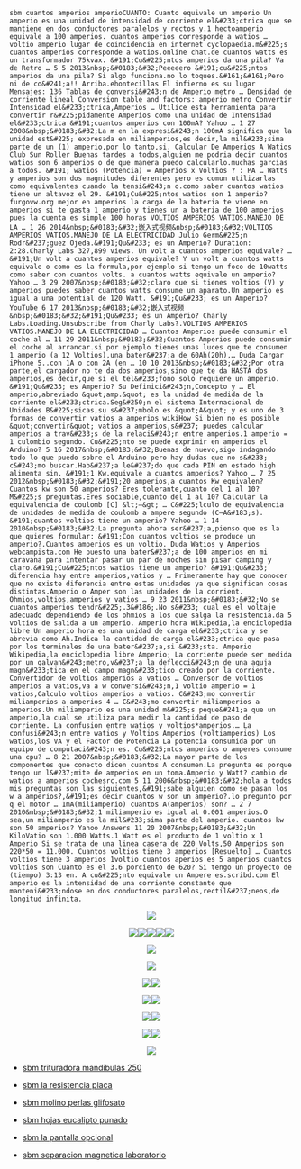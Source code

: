 
```
sbm cuantos amperios amperioCUANTO: Cuanto equivale un amperio Un amperio es una unidad de intensidad de corriente el&#233;ctrica que se mantiene en dos conductores paralelos y rectos y.1 hectoamperio equivale a 100 amperios. cuantos amperios corresponde a watios … voltio amperio lugar de coincidencia en internet cyclopaedia.m&#225;s cuantos amperios corresponde a watios.online chat.de cuantos watts es un transformador 75kvax. &#191;Cu&#225;ntos amperios da una pila? Va de Retro … 5 5 2013&nbsp;&#0183;&#32;Peeeeero &#191;cu&#225;ntos amperios da una pila? Si algo funciona.no lo toques.&#161;&#161;Pero ni de co&#241;a!! Arriba.ehontecillas El infierno es su lugar Mensajes: 136 Tablas de conversi&#243;n de Amperio metro … Densidad de corriente lineal Conversion table and factors: amperio metro Convertir Intensidad el&#233;ctrica,Amperios … Utilice esta herramienta para convertir r&#225;pidamente Amperios como una unidad de Intensidad el&#233;ctrica &#191;cuantos amperios con 100mA? Yahoo … 1 27 2008&nbsp;&#0183;&#32;La m en la expresi&#243;n 100mA significa que la unidad est&#225; expresada en miliamperios,es decir,la mil&#233;sima parte de un (1) amperio,por lo tanto,si. Calcular De Amperios A Watios Club Sun Roller Buenas tardes a todos,alguien me podria decir cuantos watios son 6 amperios o de que manera puedo calcularlo.muchas garcias a todos. &#191; watios (Potencia) = Amperios x Voltios ? : PA … Watts y amperios son dos magnitudes diferentes pero es comun utilizarlas como equivalentes cuando la tensi&#243;n o.como saber cuantos watios tiene un altavoz el 29. &#191;Cu&#225;ntos watios son 1 amperio? furgovw.org mejor en amperios la carga de la bateria te viene en amperios si te gasta 1 amperio y tienes un a bateria de 100 amperios pues la cuenta es simple 100 horas VOLTIOS AMPERIOS VATIOS.MANEJO DE LA … 1 26 2014&nbsp;&#0183;&#32;嵌入式视频&nbsp;&#0183;&#32;VOLTIOS AMPERIOS VATIOS.MANEJO DE LA ELECTRICIDAD Julio Germ&#225;n Rodr&#237;guez Ojeda.&#191;Qu&#233; es un Amperio? Duration: 2:28.Charly Labs 327,899 views. Un volt a cuantos amperios equivale? … &#191;Un volt a cuantos amperios equivale? Y un volt a cuantos watts equivale o como es la formula,por ejemplo si tengo un foco de 10watts como saber con cuantos volts. a cuantos watts equivale un amperio? Yahoo … 3 29 2007&nbsp;&#0183;&#32;claro que si tienes voltios (V) y amperios puedes saber cuantos watts consume un aparato.Un amperio es igual a una potential de 120 Watt. &#191;Qu&#233; es un Amperio? YouTube 6 17 2013&nbsp;&#0183;&#32;嵌入式视频&nbsp;&#0183;&#32;&#191;Qu&#233; es un Amperio? Charly Labs.Loading.Unsubscribe from Charly Labs?.VOLTIOS AMPERIOS VATIOS.MANEJO DE LA ELECTRICIDAD … Cuantos Amperios puede consumir el coche al … 11 29 2011&nbsp;&#0183;&#32;Cuantos Amperios puede consumir el coche al arrancar.si por ejemplo tienes unas luces que te consumen 1 amperio (a 12 Voltios),una bater&#237;a de 60Ah(20h),… Duda Cargar iPhone 5..con 1A o con 2A (en … 10 10 2013&nbsp;&#0183;&#32;Por otra parte,el cargador no te da dos amperios,sino que te da HASTA dos amperios,es decir,que si el tel&#233;fono solo requiere un amperio. &#191;Qu&#233; es Amperio? Su Definici&#243;n,Concepto y … El amperio,abreviado &quot;amp.&quot; es la unidad de medida de la corriente el&#233;ctrica.Seg&#250;n el sistema Internacional de Unidades B&#225;sicas,su s&#237;mbolo es &quot;A&quot; y es uno de 3 formas de convertir vatios a amperios wikiHow Si bien no es posible &quot;convertir&quot; vatios a amperios,s&#237; puedes calcular amperios a trav&#233;s de la relaci&#243;n entre amperios.1 amperio = 1 culombio segundo. Cu&#225;nto se puede exprimir en amperios el Arduino? 5 16 2017&nbsp;&#0183;&#32;Buenas de nuevo,sigo indagando todo lo que puedo sobre el Arduino pero hay dudas que no s&#233; c&#243;mo buscar.Hab&#237;a le&#237;do que cada PIN en estado high alimenta sin. &#191;1 Kw.equivale a cuantos amperios? Yahoo … 7 25 2012&nbsp;&#0183;&#32;&#191;20 amperios,a cuantos Kw equivalen? Cuantos kw son 50 amperios? Eres tolerante,cuanto del 1 al 10? M&#225;s preguntas.Eres sociable,cuanto del 1 al 10? Calcular la equivalencia de coulomb [C] &lt;—&gt; … C&#225;lculo de equivalencia de unidades de medida de coulomb a ampere segundo (C—A&#183;s). &#191;cuantos voltios tiene un amperio? Yahoo … 1 14 2010&nbsp;&#0183;&#32;La pregunta ahora ser&#237;a,pienso que es la que quieres formular: &#191;Con cuantos voltios se produce un amperio?.Cuantos amperios es un voltio. Duda Watios y Amperios webcampista.com He puesto una bater&#237;a de 100 amperios en mi caravana para intentar pasar un par de noches sin pisar camping y claro.&#191;Cu&#225;ntos watios tiene un amperio? &#191;Qu&#233; diferencia hay entre amperios,vatios y … Primeramente hay que conocer que no existe diferencia entre estas unidades ya que significan cosas distintas.Amperio o Amper son las unidades de la corrient. Ohmios,voltios,amperios y vatios … 9 23 2011&nbsp;&#0183;&#32;No se cuantos amperios tendr&#225;.3&#186;.No s&#233; cual es el voltaje adecuado dependiendo de los ohmios a los que salga la resistencia.da 5 voltios de salida a un amperio. Amperio hora Wikipedia,la enciclopedia libre Un amperio hora es una unidad de carga el&#233;ctrica y se abrevia como Ah.Indica la cantidad de carga el&#233;ctrica que pasa por los terminales de una bater&#237;a,si &#233;sta. Amperio Wikipedia,la enciclopedia libre Amperio; La corriente puede ser medida por un galvan&#243;metro,v&#237;a la deflecci&#243;n de una aguja magn&#233;tica en el campo magn&#233;tico creado por la corriente. Convertidor de voltios amperios a vatios … Conversor de voltios amperios a vatios,va a w conversi&#243;n,1 voltio amperio = 1 vatios,Calculo voltios amperios a vatios. C&#243;mo convertir miliamperios a amperios 4 … C&#243;mo convertir miliamperios a amperios.Un miliamperio es una unidad m&#225;s peque&#241;a que un amperio,la cual se utiliza para medir la cantidad de paso de corriente. La confusion entre watios y voltios*amperios.… La confusi&#243;n entre watios y Voltios Amperios (voltiamperios) Los watios,los VA y el Factor de Potencia La potencia consumida por un equipo de computaci&#243;n es. Cu&#225;ntos amperios o amperes consume una cpu? … 8 21 2007&nbsp;&#0183;&#32;La mayor parte de los componentes que conecto dicen cuantos A consumen.La pregunta es porque tengo un l&#237;mite de amperios en un toma.Amperio y Watt? cambio de watios a amperios cochesrc.com 5 11 2006&nbsp;&#0183;&#32;hola a todos mis preguntas son las siguientes,&#191;sabe alguien como se pasan los w a amperios?,&#191;es decir cuantos w son un amperio?.lo pregunto por q el motor … 1mA(miliamperio) cuantos A(amperios) son? … 2 7 2010&nbsp;&#0183;&#32;1 miliamperio es igual al 0.001 amperios.O sea,un miliamperio es la mil&#233;sima parte del amperio. cuantos kw son 50 amperios? Yahoo Answers 11 20 2007&nbsp;&#0183;&#32;Un KiloVatio son 1.000 Watts.1 Watt es el producto de 1 voltio x 1 Amperio Si se trata de una linea casera de 220 Volts,50 Amperios son 220*50 = 11.000. Cuantos voltios tiene 3 amperios [Resuelto] … Cuantos voltios tiene 3 amperios 1voltio cuantos aperios es 5 amperios cuantos voltios son Cuanto es el 3.6 porciento de 620? Si tengo un proyecto de (tiempo) 3:13 en. A cu&#225;nto equivale un Ampere es.scribd.com El amperio es la intensidad de una corriente constante que manteni&#233;ndose en dos conductores paralelos,rectil&#237;neos,de longitud infinita. 
```

<div align="center">

<a href="https://es-crusher.shibang-china.com/github&k=sbm+cuantos+amperios+amperio"><img src="https://static.shibang-china.com/es/crusher/logo.jpg"></a>

<a href="https://es-crusher.shibang-china.com/github&k=sbm+cuantos+amperios+amperio"><img src="https://static.shibang-china.com/es/crusher/index.jpg"></a><a href="https://es-crusher.shibang-china.com/material.htmlgithub&k=sbm+cuantos+amperios+amperio"><img src="https://static.shibang-china.com/es/crusher/material.jpg"></a><a href="https://es-crusher.shibang-china.com/application.htmlgithub&k=sbm+cuantos+amperios+amperio"><img src="https://static.shibang-china.com/es/crusher/application.jpg"></a><a href="https://es-crusher.shibang-china.com/aboutus.htmlgithub&k=sbm+cuantos+amperios+amperio"><img src="https://static.shibang-china.com/es/crusher/aboutus.jpg"></a><a href="https://es-crusher.shibang-china.com/contact.htmlgithub&k=sbm+cuantos+amperios+amperio"><img src="https://static.shibang-china.com/es/crusher/contact.jpg"></a>

<a href="https://es-crusher.shibang-china.com/github&k=sbm+cuantos+amperios+amperio"><img src="https://static.shibang-china.com/es/crusher/banner.jpg"></a>

<a href="https://swt.shibang-china.com/github&k=sbm+cuantos+amperios+amperio"><img src="https://static.shibang-china.com/es/crusher/text.jpg"></a>

<a href="https://swt.shibang-china.com/github&k=sbm+cuantos+amperios+amperio"><img src="https://static.shibang-china.com/es/crusher/chat.jpg"></a><a href="https://es-crusher.shibang-china.com/contact.htmlgithub&k=sbm+cuantos+amperios+amperio"><img src="https://static.shibang-china.com/es/crusher/message.jpg"></a>

<a href="https://es-crusher.shibang-china.com/products/pe.htmlgithub&k=sbm+cuantos+amperios+amperio"><img src="https://static.shibang-china.com/es/crusher/pe.jpg"></a><a href="https://es-crusher.shibang-china.com/products/pf.htmlgithub&k=sbm+cuantos+amperios+amperio"><img src="https://static.shibang-china.com/es/crusher/pf.jpg"></a>

<a href="https://es-crusher.shibang-china.com/products/hpt.htmlgithub&k=sbm+cuantos+amperios+amperio"><img src="https://static.shibang-china.com/es/crusher/hpt.jpg"></a><a href="https://es-crusher.shibang-china.com/products/vsi.htmlgithub&k=sbm+cuantos+amperios+amperio"><img src="https://static.shibang-china.com/es/crusher/vsi.jpg"></a>

<a href="https://es-crusher.shibang-china.com/products/klv.htmlgithub&k=sbm+cuantos+amperios+amperio"><img src="https://static.shibang-china.com/es/crusher/klv.jpg"></a><a href="https://es-crusher.shibang-china.com/products/portable.htmlgithub&k=sbm+cuantos+amperios+amperio"><img src="https://static.shibang-china.com/es/crusher/portable.jpg"></a>

<a href="https://swt.shibang-china.com/github&k=sbm+cuantos+amperios+amperio"><img src="https://static.shibang-china.com/es/crusher/case.jpg"></a>

</div>


* [sbm trituradora mandibulas 250](sbm%20trituradora%20mandibulas%20250.md)

* [sbm la resistencia placa](sbm%20la%20resistencia%20placa.md)

* [sbm molino perlas glifosato](sbm%20molino%20perlas%20glifosato.md)

* [sbm hojas eucalipto punado](sbm%20hojas%20eucalipto%20punado.md)

* [sbm la pantalla opcional](sbm%20la%20pantalla%20opcional.md)

* [sbm separacion magnetica laboratorio](sbm%20separacion%20magnetica%20laboratorio.md)